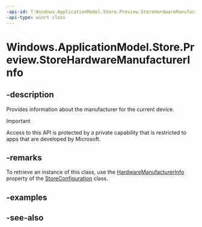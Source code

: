 ```yaml
---
-api-id: T:Windows.ApplicationModel.Store.Preview.StoreHardwareManufacturerInfo
-api-type: winrt class
---
```


<!-- Class syntax.
public class StoreHardwareManufacturerInfo : Windows.ApplicationModel.Store.Preview.IStoreHardwareManufacturerInfo
-->

# Windows.ApplicationModel.Store.Preview.StoreHardwareManufacturerInfo

## -description
Provides information about the manufacturer for the current device.

> [!IMPORTANT]
> Access to this API is protected by a private capability that is restricted to apps that are developed by Microsoft.

## -remarks
To retrieve an instance of this class, use the [HardwareManufacturerInfo](storeconfiguration_hardwaremanufacturerinfo.md) property of the [StoreConfiguration](storeconfiguration.md) class.

## -examples

## -see-also

